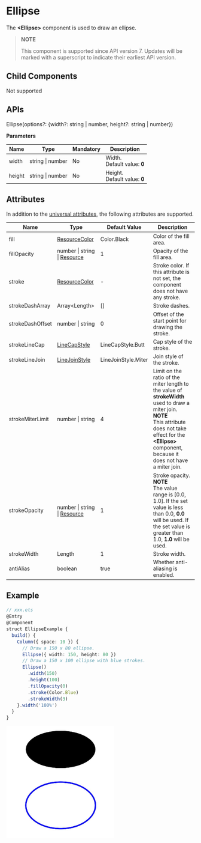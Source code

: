 # Ellipse

The **\<Ellipse>** component is used to draw an ellipse.

>  **NOTE**
>
>  This component is supported since API version 7. Updates will be marked with a superscript to indicate their earliest API version.


## Child Components

Not supported


## APIs

Ellipse(options?: {width?: string | number, height?: string | number})

**Parameters**

| Name| Type| Mandatory| Description|
| -------- | -------- | -------- | -------- |
| width | string \| number | No| Width.<br>Default value: **0**|
| height | string \| number | No| Height.<br>Default value: **0**|

## Attributes

In addition to the [universal attributes](ts-universal-attributes-size.md), the following attributes are supported.

| Name| Type| Default Value| Description|
| -------- | -------- | -------- | -------- |
| fill | [ResourceColor](ts-types.md) | Color.Black | Color of the fill area.|
| fillOpacity | number \| string \| [Resource](ts-types.md#resource)| 1 | Opacity of the fill area.|
| stroke | [ResourceColor](ts-types.md) | - |Stroke color. If this attribute is not set, the component does not have any stroke.|
| strokeDashArray | Array&lt;Length&gt; | [] | Stroke dashes.|
| strokeDashOffset | number \| string | 0 | Offset of the start point for drawing the stroke.|
| strokeLineCap | [LineCapStyle](ts-appendix-enums.md#linecapstyle) | LineCapStyle.Butt | Cap style of the stroke.|
| strokeLineJoin | [LineJoinStyle](ts-appendix-enums.md#linejoinstyle) | LineJoinStyle.Miter | Join style of the stroke.|
| strokeMiterLimit | number \| string | 4 | Limit on the ratio of the miter length to the value of **strokeWidth** used to draw a miter join.<br>**NOTE**<br>This attribute does not take effect for the **\<Ellipse>** component, because it does not have a miter join.|
| strokeOpacity | number \| string \| [Resource](ts-types.md#resource)| 1 | Stroke opacity.<br>**NOTE**<br>The value range is [0.0, 1.0]. If the set value is less than 0.0, **0.0** will be used. If the set value is greater than 1.0, **1.0** will be used.|
| strokeWidth | Length | 1 | Stroke width.|
| antiAlias | boolean | true | Whether anti-aliasing is enabled.|


## Example

```ts
// xxx.ets
@Entry
@Component
struct EllipseExample {
  build() {
    Column({ space: 10 }) {
      // Draw a 150 x 80 ellipse.
      Ellipse({ width: 150, height: 80 })
      // Draw a 150 x 100 ellipse with blue strokes.
      Ellipse()
        .width(150)
        .height(100)
        .fillOpacity(0)
        .stroke(Color.Blue)
        .strokeWidth(3)
    }.width('100%')
  }
}
```

![en-us_image_0000001174104394](figures/en-us_image_0000001174104394.png)
